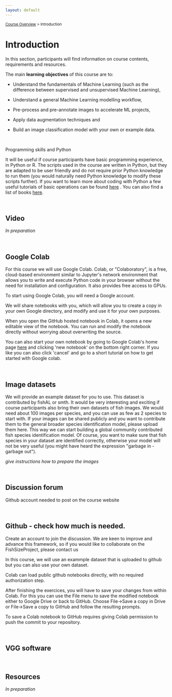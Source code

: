 ```yaml
---
layout: default
---
```


<sub>[Course Overview](index.md) \> Introduction</sub>

# Introduction

In this section, participants will find information on course contents, requirements and resources.

The main **learning objectives** of this course are to:

-   Understand the fundamentals of Machine Learning (such as the difference between supervised and unsupervised Machine Learning),

-   Understand a general Machine Learning modelling workflow,

-   Pre-process and pre-annotate images to accelerate ML projects,

-   Apply data augmentation techniques and

-   Build an image classification model with your own or example data.

<br/>

Programming skills and Python

It will be useful if course participants have basic programming experience, in Python or R. The scripts used in the course are written in Python, but they are adapted to be user friendly and do not require prior Python knowledge to run them (you would naturally need Python knowledge to modify these scripts further). If you want to learn more about coding with Python a few useful tutorials of basic operations can be found [here](https://www.learnpython.org/) . You can also find a list of books [here](https://wiki.python.org/moin/IntroductoryBooks).

<br/>

## Video

*In preparation*


<br/>

## Google Colab

For this course we will use Google Colab. Colab, or "Colaboratory", is a free, cloud-based environment similar to Jupyter's network environment that allows you to write and execute Python code in your browser without the need for installation and configuration. It also provides free access to GPUs.

To start using Google Colab, you will need a Google account. 

We will share notebooks with you, which will allow you to create a copy in your own Google directory, and modify and use it for your own purposes.

When you open the GitHub hosted notebook in Colab, it opens a new editable view of the notebook. You can run and modify the notebook directly without worrying about overwriting the source.

You can also start your own notebook by going to Google Colab's home page [here](https://colab.research.google.com/) and clicking 'new notebook' on the bottom right corner. If you like you can also click 'cancel' and go to a short tutorial on how to get started with Google colab.

<br/>

## Image datasets

We will provide an example dataset for you to use. This dataset is contributed by fishAL or smth. 
It would be very interesting and exciting if course participants also bring their own datasets of fish images. We would need about 100 images per species, and you can use as few as 2 species to start with. If your images can be shared publicly and you want to contribute them to the general broader species identification model, please upload them here. This way we can start building a global community contributed fish species identification model. Of course, you want to make sure that fish species in your dataset are identified correctly, otherwise your model will not be very useful (you might have heard the expression "garbage in - garbage out").

*give instructions how to prepare the images*

<br/>


## Discussion forum 

Github account needed to post on the course website

<br/>


## Github - check how much is needed. 

Create an account to join the discussion. 
We are keen to improve and advance this framework, so if you would like to collaborate on the FishSizeProject, please contact us

In this course, we will use an exammple dataset that is uploaded to github but you can also use your own dataset.

Colab can load public github notebooks directly, with no required authorization step.

After finishing the exercices, you will have to save your changes from within Colab. For this you can use the File menu to save the modified notebook either to Google Drive or back to GitHub. Choose File→Save a copy in Drive or File→Save a copy to GitHub and follow the resulting prompts.

To save a Colab notebook to GitHub requires giving Colab permission to push the commit to your repository.

<br/>

## VGG software

<br/>

## Resources

*In preparation*
